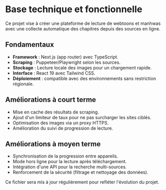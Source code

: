# Base technique et fonctionnelle

Ce projet vise à créer une plateforme de lecture de webtoons et manhwas avec une collecte automatique des chapitres depuis des sources en ligne.

## Fondamentaux

- **Framework** : Next.js (app router) avec TypeScript.
- **Scraping** : Puppeteer/Playwright selon les sources.
- **Stockage** : Lecture locale des images pour un chargement rapide.
- **Interface** : React 19 avec Tailwind CSS.
- **Déploiement** : compatible avec des environnements sans restriction régionale.

## Améliorations à court terme

- Mise en cache des résultats de scraping.
- Ajout d'un limiteur de taux pour ne pas surcharger les sites ciblés.
- Optimisation des images via un proxy HTTPS.
- Amélioration du suivi de progression de lecture.

## Améliorations à moyen terme

- Synchronisation de la progression entre appareils.
- Mode hors ligne pour la lecture après téléchargement.
- Intégration d'une API pour la recherche multi-sources.
- Renforcement de la sécurité (filtrage et nettoyage des données).

Ce fichier sera mis à jour régulièrement pour refléter l'évolution du projet.
